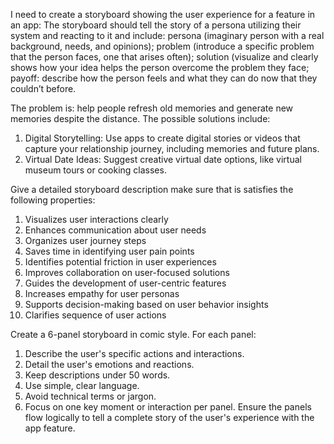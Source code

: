I need to create a storyboard showing the user experience for a feature in an app: The storyboard should tell the story of a persona utilizing their system and
reacting to it and include: persona (imaginary person with a real background,
needs, and opinions); problem (introduce a specific problem that the person
faces, one that arises often); solution (visualize and clearly shows how your idea
helps the person overcome the problem they face; payoff: describe how the
person feels and what they can do now that they couldn’t before. 


The problem is: help people refresh old memories and generate new memories despite the distance.
The possible solutions include: 
1. Digital Storytelling: Use apps to create digital stories or videos that capture your relationship journey, including memories and future plans.
2. Virtual Date Ideas: Suggest creative virtual date options, like virtual museum tours or cooking classes.

Give a detailed storyboard description make sure that is satisfies the following properties:  

1. Visualizes user interactions clearly
2. Enhances communication about user needs
3. Organizes user journey steps
4. Saves time in identifying user pain points
5. Identifies potential friction in user experiences
6. Improves collaboration on user-focused solutions
7. Guides the development of user-centric features
8. Increases empathy for user personas
9. Supports decision-making based on user behavior insights
10. Clarifies sequence of user actions

Create a 6-panel storyboard in comic style. For each panel:
1. Describe the user's specific actions and interactions.
2. Detail the user's emotions and reactions.
3. Keep descriptions under 50 words.
4. Use simple, clear language.
5. Avoid technical terms or jargon.
6. Focus on one key moment or interaction per panel.
Ensure the panels flow logically to tell a complete story of the user's experience with the app feature.






